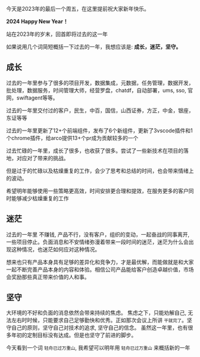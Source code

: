 


今天是2023年的最后一个周五，在这里提前祝大家新年快乐。

**2024 Happy New Year！**

站在2023年的岁末，回首即将过去的这一年

如果说用几个词简短概括一下过去的一年，我想应该是: **成长，迷茫，坚守。**
## 成长

过去的一年里参与了很多的项目开发，数据集成，元数据，任务管理，数据开发，批处理，数据服务，时间管理大师，经营罗盘，chatdf，自动部署，ums, sso, 官网，swiftagent等等。

过去的一年里交付过的客户，民生，中百，国信，山西证券，方正，中金，银座，东证等等

过去的一年里更新了12+个前端组件，发布了6个新组件，更新了3vscode插件和1个chrome插件，给arco提供13+个pr成为贡献较多的一个

过去忙碌的一年里，成长了很多，也收获了很多。尝试了一些新技术在项目的落地，对应对了带来的挑战。

但是过于的忙碌以及枯燥重复的工作，会少了思考和总结的时间，也会带来情绪上的波动。

希望明年能够使用一些策略更高效，时间安排更合理和提效，在服务更多的客户同时能够减少枯燥重复的工作

## 迷茫

过去的一年里 不赚钱,  产品不行，没有客户，组织的变动，一起奋战的同事离开, 一些项目停止。负面消息和不安情绪弥漫着带来一段时间的迷茫，迷茫为什么会出现这种情况，也迷茫如何应对这种情况。

想来也只有产品本身具有足够的差异化和竞争力，才是最优解，而能做就是和大家一起不断完善产品本身的内容和体验。相信公司产品能给客户创造卓越价值，市场会奖励那些真正带来价值的人和事。

## 坚守

大环境的不好和负面的消息依然会带来持续的焦虑。
焦虑之下，只能劝解自己, 无法左右时时候，只能要求自己足够勤快和优秀。正如那次会议上所讲 `干就完了`。坚守自己的原则，坚守自己对技术的追求, 坚守自己的信念。
虽然这一年里，也有很多年初的定制目标没有达成。但是也坚守了前进的脚步。

今天看到一个词 `轻舟已过万重山`, 我希望可以明年用 `轻舟已过万重山` 来概括新的一年


